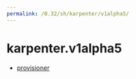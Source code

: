 ```yaml
---
permalink: /0.32/sh/karpenter/v1alpha5/
---
```


# karpenter.v1alpha5



* [provisioner](provisioner.md)